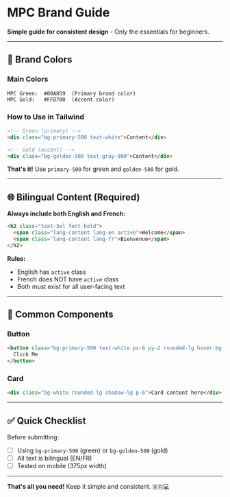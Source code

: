 # MPC Brand Guide

**Simple guide for consistent design** - Only the essentials for beginners.

---

## 🎨 Brand Colors

### Main Colors

```
MPC Green:  #00A859  (Primary brand color)
MPC Gold:   #FFD700  (Accent color)
```

### How to Use in Tailwind

```html
<!-- Green (primary) -->
<div class="bg-primary-500 text-white">Content</div>

<!-- Gold (accent) -->
<div class="bg-golden-500 text-gray-900">Content</div>
```

**That's it!** Use `primary-500` for green and `golden-500` for gold.

---

## 🌐 Bilingual Content (Required)

**Always include both English and French:**

```html
<h2 class="text-3xl font-bold">
  <span class="lang-content lang-en active">Welcome</span>
  <span class="lang-content lang-fr">Bienvenue</span>
</h2>
```

**Rules:**

- English has `active` class
- French does NOT have `active` class
- Both must exist for all user-facing text

---

## 🎯 Common Components

### Button

```html
<button class="bg-primary-500 text-white px-6 py-2 rounded-lg hover:bg-primary-600">
  Click Me
</button>
```

### Card

```html
<div class="bg-white rounded-lg shadow-lg p-6">Card content here</div>
```

---

## ✅ Quick Checklist

Before submitting:

- [ ] Using `bg-primary-500` (green) or `bg-golden-500` (gold)
- [ ] All text is bilingual (EN/FR)
- [ ] Tested on mobile (375px width)

---

**That's all you need!** Keep it simple and consistent. 🇲🇷💻
